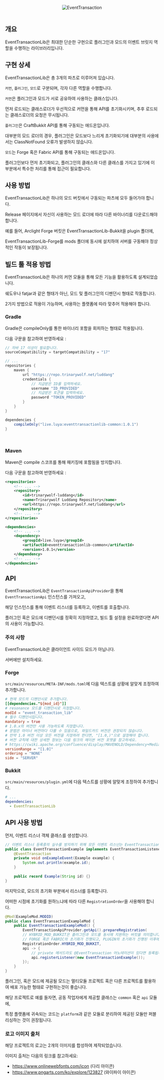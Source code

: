 <p align="center">
    <img align="center" src="images/logo.png" alt="EventTransaction"/><br/><br/>
</p>

## 개요
EventTransactionLib은 최대한 단순한 구현으로 플러그인과 모드의 이벤트 브릿지 역할을 수행하는 라이브러리입니다.

## 구현 상세
EventTransactionLib은 총 3개의 파츠로 이루어져 있습니다.

`커먼`, `플러그인`, `모드`로 구분되며, 각자 다른 역할을 수행합니다.

`커먼`은 플러그인과 모드가 서로 공유하여 사용하는 클래스입니다.

먼저 로드되는 클래스로더가 우선적으로 커먼을 통해 API를 초기화시키며, 추후 로드되는 클래스로더의 요청은 무시됩니다.

`플러그인`은 CraftBukkit API를 통해 구동되는 애드온입니다.

대부분의 모드 로더의 경우, 플러그인은 모드보다 느리게 초기화되기에 대부분의 사용에서는 ClassNotFound 오류가 발생하지 않습니다.

`모드`는 Forge 혹은 Fabric API를 통해 구동되는 애드온입니다.

플러그인보다 먼저 초기화되고, 플러그인의 클래스와 다른 클래스를 가지고 있기에 이 부분에서 특수한 처리를 통해 접근이 필요합니다.

## 사용 방법

EventTransactionLib은 하나의 모드 버킷에서 구동되는 파츠에 모두 들어가야 합니다.

Release 페이지에서 자신이 사용하는 모드 로더에 따라 다른 바이너리를 다운로드해야 합니다.

예를 들어, Arclight Forge 버킷은 EventTransactionLib-Bukkit을 plugin 폴더에,

EventTransactionLib-Forge를 mods 폴더에 동시에 설치하여 서버를 구동해야 정상적인 작동이 보장됩니다.

## 빌드 툴 적용 방법

EventTransactionLib은 하나의 커먼 모듈을 통해 모든 기능을 활용하도록 설계되었습니다.

쉐도우나 fatjar과 같은 형태가 아닌, 모드 및 플러그인의 디펜던시 형태로 작동합니다.

2가지 방법으로 적용이 가능하며, 사용하는 플랫폼에 따라 맞추어 적용해야 합니다.



### Gradle

Gradle은 compileOnly를 통한 바이너리 포함을 회피하는 형태로 적용됩니다.

다음 구문을 참고하여 반영하세요 :

```groovy
// 자바 17 이상이 필요합니다.
sourceCompatibility = targetCompatibility = "17"

// ...
repositories {
    maven {
        url "https://repo.trinarywolf.net/luddang"
        credentials {
            // 지급받은 ID를 입력하세요.
            username "ID_PROVIDED"
            // 지급받은 토큰을 입력하세요.
            password "TOKEN_PROVIDED"
        }
    }
}

dependencies {
    compileOnly("live.luya:eventtransactionlib-common:1.0.1")
}
```
<br/>

### Maven

Maven은 compile 스코프를 통해 패키징에 포함됨을 방지합니다.

다음 구문을 참고하여 반영하세요 :

```xml
<repositories>
    <!-- ... -->
    <repository>
        <id>trinarywolf-luddang</id>
        <name>Trinarywolf Luddang Repository</name>
        <url>https://repo.trinarywolf.net/luddang</url>
    </repository>
    <!-- ... -->
</repositories>

<dependencies>
    <!-- ... -->
    <dependency>
        <groupId>live.luya</groupId>
        <artifactId>eventtransactionlib-common</artifactId>
        <version>1.0.1</version>
    </dependency>
    <!-- ... -->
</dependencies>
```


## API
EventTransactionLib은 `EventTransactionApiProvider`을 통해 `EventTransactionApi` 인스턴스를 가져오고,

해당 인스턴스를 통해 이벤트 리스너를 등록하고, 이벤트를 호출합니다.


플러그인 혹은 모드에 디펜던시를 정확히 지정하였고, 빌드 툴 설정을 완료하였다면 API의 사용이 가능합니다.


### 주의 사항

EventTransactionLib은 클라이언트 사이드 모드가 아닙니다.

서버에만 설치하세요.

### Forge

`src/main/resources/META-INF/mods.toml`에 다음 텍스트를 상황에 알맞게 조정하여 추가합니다.

```toml
# 현재 모드의 디펜던시로 추가합니다.
[[dependencies."${mod_id}"]]
# resonance 모드를 디펜던시로 지정합니다.
modId = "event_transaction_lib"
# 필수 디펜던시입니다.
mandatory = true
# 1.0.x의 버전만 사용 가능하도록 지정합니다.
# 문법은 마이너 버전마다 다를 수 있음으로, 와일드카드 버전은 권장되지 않습니다.
# 만약 1.0 버전 이상 모든 버전을 지정하려 한다면, "[1.0,)"으로 설정해야 합니다.
# 버전 규칙에 대한 상세한 정보는 다음 링크의 메이븐 버전 포맷을 참고하세요.
# https://cwiki.apache.org/confluence/display/MAVENOLD/Dependency+Mediation+and+Conflict+Resolution#DependencyMediationandConflictResolution-DependencyVersionRanges
versionRange = "[1.0]"
ordering = "NONE"
side = "SERVER"
```

### Bukkit
`src/main/resources/plugin.yml`에 다음 텍스트를 상황에 알맞게 조정하여 추가합니다.
```yaml
# ...
dependencies:
  - EventTransactionLib
```

## API 사용 방법
먼저, 이벤트 리스너 객체 클래스를 생성합니다.

```java
// 이벤트 리스너 등록중의 실수를 방지하기 위해 모든 이벤트 리스넌는 EventTransactionListener 인터페이스를 상속해야 합니다. 
public class EventTransactionExample implements EventTransactionListener {
    @EventTransaction
    private void onExampleEvent(Example example) {
        System.out.println(example.id);
    } 
    
    public record Example(String id) {}
}
```

마지막으로, 모드의 초기화 부분에서 리스너를 등록합니다.

어떠한 시점에 초기화를 원하느냐에 따라 다른 `RegistrationOrder`을 사용해야 합니다.

```java
@Mod(ExampleMod.MODID)
public class EventTransactionExampleMod {
    public EventTransactionExampleMod() {
        EventTransactionApiProvider.getApi().prepareRegistration(
        // HYBRID_MOD_BUKKIT은 플러그인과 모드를 동시에 지원하는 버킷을 의미합니다.
        // FORGE 혹은 FABRIC의 초기화가 진행되고, PLUGIN의 초기화가 진행된 이후에 호출됩니다.         
        RegistrationOrder.HYBRID_MOD_BUKKIT, 
        api -> {
            // private 메서드라도 @EventTransaction 어노테이션이 있다면 등록됩니다.
            api.registerListener(new EventTransactionExample());	
        });
    }
}
```

플러그인, 혹은 모드에 제공될 모드는 멀티모듈 프로젝트 혹은 다른 프로젝트를 활용하여 배포 가능한 형태로 구현하는것이 좋습니다.

해당 프로젝트로 예를 들자면, 공동 작업자에게 제공할 클래스는 `common` 혹은 `api` 모듈에,

특정 플랫폼에 귀속되는 코드는 `platform`과 같은 모듈로 분리하여 제공된 모듈만 퍼블리싱하는 것이 권장됩니다.


### 로고 이미지 출처

해당 프로젝트의 로고는 2개의 이미지를 합성하여 제작되었습니다.

이미지 출처는 다음의 링크를 참고하세요:

- https://www.onlinewebfonts.com/icon (다리 아이콘)
- https://www.pngarts.com/ko/explore/123827 (와이파이 아이콘)